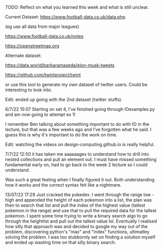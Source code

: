 TODO: Reflect on what you learned this week and what is still unclear.

Current Dataset: https://www.football-data.co.uk/data.php

(eg use all data from major leagues)

https://www.football-data.co.uk/notes

https://openstreetmap.org

Alternate dataset:

https://data.world/barbaramaseda/elon-musk-tweets

https://github.com/twintproject/twint

or use this tool to generate my own dataset of twitter users. Could be interesting to look into.

Edit: ended up going with the 2nd dataset (twitter stuffs).

6/7/22 15:07 Starting on set 4, I've finished going through IOexamples.py and am now going to attempt ex 1!

I remember Ben talking about something important to do with IO in the lecture, but that was a few weeks ago and I've forgotten what he said. I guess this is why it's important to do the work on time.

Edit: watching the videos on design-computing.github.io is really helpful.

7/7/22 12:50 it has taken me aaaaaages to understand how to drill into nested collections and pull an element out. I must have missed something fundamental early on, had to go back to the week 2 lecture so I could understand.

Was such a great feeling when I finally figured it out. Both understanding how it works and the correct syntax felt like a nightmare.

13/07/22 17:29 Just cracked the pokedex. I went through the range low - high and appended the height of each pokemon into a list, the plan was then to search that list and pull the index of the highest value (tallest pokemon in the range) and use that to pull the required data for the tallest pokemon. I spent some time trying to write a binary search algo to go through the heightlist and pull out the tallest value lol. Eventually I realised how silly that approach was and decided to google my way out of the problem, discovering python's "max" and "index" functions, ultimatley solving the problem. I was too stubbornly set on finding a solution myself and ended up wasting time on that silly binary search.